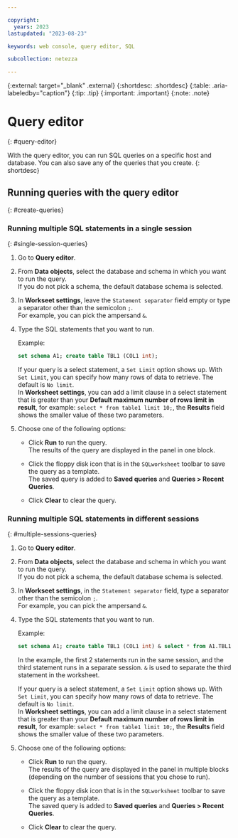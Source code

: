```yaml
---

copyright:
  years: 2023
lastupdated: "2023-08-23"

keywords: web console, query editor, SQL

subcollection: netezza

---
```


{:external: target="_blank" .external}
{:shortdesc: .shortdesc}
{:table: .aria-labeledby="caption"}
{:tip: .tip}
{:important: .important}
{:note: .note}

# Query editor
{: #query-editor}

With the query editor, you can run SQL queries on a specific host and database. You can also save any of the queries that you create.
{: shortdesc}

## Running queries with the query editor
{: #create-queries}

### Running multiple SQL statements in a single session
{: #single-session-queries}

1. Go to **Query editor**.
1. From **Data objects**, select the database and schema in which you want to run the query.  
   If you do not pick a schema, the default database schema is selected.

1. In **Workseet settings**, leave the `Statement separator` field empty or type a separator other than the semicolon `;`.  
   For example, you can pick the ampersand `&`.

1. Type the SQL statements that you want to run.  
   
   Example:

   ```sql
   set schema A1; create table TBL1 (COL1 int); 
   ```

   If your query is a select statement, a `Set Limit` option shows up. With `Set Limit`, you can specify how many rows of data to retrieve. The default is `No limit`.  
   In **Worksheet settings**, you can add a limit clause in a select statement that is greater than your **Default maximum number of rows limit in result**, for example: `select * from table1 limit 10;`, the **Results** field shows the smaller value of these two parameters.

1. Choose one of the following options:

   - Click **Run** to run the query.  
     The results of the query are displayed in the panel in one block.

   - Click the floppy disk icon that is in the `SQLworksheet` toolbar to save the query as a template.  
     The saved query is added to **Saved queries** and **Queries > Recent Queries**.

   - Click **Clear** to clear the query.

### Running multiple SQL statements in different sessions
{: #multiple-sessions-queries}

1. Go to **Query editor**.
1. From **Data objects**, select the database and schema in which you want to run the query.  
   If you do not pick a schema, the default database schema is selected.

1. In **Workseet settings**, in the `Statement separator` field, type a separator other than the semicolon `;`.  
   For example, you can pick the ampersand `&`.

1. Type the SQL statements that you want to run.  

   Example:

   ```sql
   set schema A1; create table TBL1 (COL1 int) & select * from A1.TBL1
   ```

   In the example, the first 2 statements run in the same session, and the third statement runs in a separate session. `&` is used to separate the third statement in the worksheet. 

   If your query is a select statement, a `Set Limit` option shows up. With `Set Limit`, you can specify how many rows of data to retrieve. The default is `No limit`.  
   In **Worksheet settings**, you can add a limit clause in a select statement that is greater than your **Default maximum number of rows limit in result**, for example: `select * from table1 limit 10;`, the **Results** field shows the smaller value of these two parameters.

1. Choose one of the following options:

   - Click **Run** to run the query.  
     The results of the query are displayed in the panel in multiple blocks (depending on the number of sessions that you chose to run).
 
   - Click the floppy disk icon that is in the `SQLworksheet` toolbar to save the query as a template.  
     The saved query is added to **Saved queries** and **Queries > Recent Queries**.

   - Click **Clear** to clear the query.